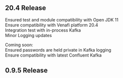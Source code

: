 
20.4 Release
---
Ensured test and module compatibility with Open JDK 11  
Ensure compatibility with Venafi platform 20.4  
Integration test with in-process Kafka  
Minor Logging updates

Coming soon:  
Ensured passwords are held private in Kafka logging  
Ensure compatibility with latest Confluent Kafka


0.9.5 Release
----
